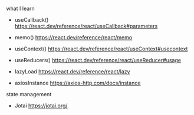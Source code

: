 what I learn

- useCallback() https://react.dev/reference/react/useCallback#parameters
- memo() https://react.dev/reference/react/memo
- useContext() https://react.dev/reference/react/useContext#usecontext
- useReducers() https://react.dev/reference/react/useReducer#usage
- lazyLoad https://react.dev/reference/react/lazy

- axiosInstance https://axios-http.com/docs/instance

state management

- Jotai https://jotai.org/
